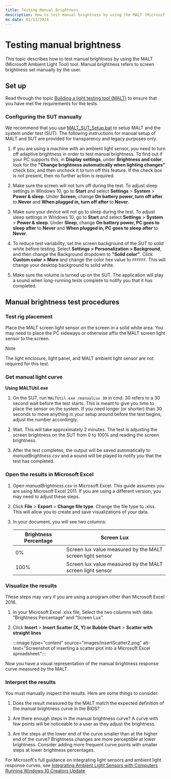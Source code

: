 ```yaml
---
title: Testing Manual Brightness
description: How to test manual brightness by using the MALT (Microsoft Ambient Light Tool) tool.
ms.date: 01/11/2024
---
```


# Testing manual brightness

This topic describes how to test manual brightness by using the MALT (Microsoft Ambient Light Tool) tool. Manual brightness refers to screen brightness set manually by the user.

## Set up

Read through the topic [Building a light testing tool (MALT)](testing-MALT-building-a-light-testing-tool.md) to ensure that you have met the requirements for the tests.

### Configuring the SUT manually

We recommend that you use [MALT_SUT_Setup.bat](https://github.com/Microsoft/busiotools/tree/master/sensors/Tools/MALT/Code/Scripts) to setup MALT and the system under test (SUT). The following instructions for manual setup of MALT and SUT are provided for transparency and legacy purposes only.

1. If you are using a machine with an ambient light sensor, you need to turn off adaptive brightness in order to test manual brightness. To find out if your PC supports this, in **Display settings**, under **Brightness and color**, look for the **"Change brightness automatically when lighting changes"** check box, and then uncheck it to turn off this feature. If the check box is not present, then no further action is required.

1. Make sure the screen will not turn off during the test. To adjust sleep settings in Windows 10, go to **Start** and select **Settings**  > **System** > **Power & sleep**. Under **Screen**, change **On battery power, turn off after** to **Never** and **When plugged in, turn off after** to **Never**.

1. Make sure your device will not go to sleep during the test. To adjust sleep settings in Windows 10, go to **Start** and select **Settings**  > **System** > **Power & sleep**. Under **Sleep**, change **On battery power, PC goes to sleep after** to **Never** and **When plugged in, PC goes to sleep after** to **Never**.

1. To reduce test variability, set the screen background of the SUT to solid white before testing. Select **Settings > Personalization > Background**, and then change the Background dropdown to **"Solid color"**. Click **Custom color > More** and change the color hex value to `FFFFFF`. This will change your desktop background to solid white.

1. Make sure the volume is turned up on the SUT. The application will play a sound when long-running tests complete to notify you that it has completed.

## Manual brightness test procedures

### Test rig placement

Place the MALT screen light sensor on the screen in a solid white area. You may need to place the PC sideways or otherwise affix the MALT screen light sensor to the screen.

> [!NOTE]
> The light enclosure, light panel, and MALT ambient light sensor are not required for this test.

### Get manual light curve

**Using MALTUtil.exe**

1. On the SUT, run `MALTUtil.exe /manualLux 30` in cmd. 30 refers to a 30 second wait before the test starts. This is meant to give you time to place the sensor on the system. If you need longer (or shorter) than 30 seconds to move anything in your setup around before the test begins, adjust the number accordingly.

1. Wait. This will take approximately 2 minutes. The test is adjusting the screen brightness on the SUT from 0 to 100% and reading the screen brightness.

1. After the test completes, the output will be saved automatically to *manualBrightness.csv* and a sound will be played to notify you that the test has completed.

### Open the results in Microsoft Excel

1. Open *manualBrightness.csv* in Microsoft Excel. This guide assumes you are using Microsoft Excel 2011. If you are using a different version, you may need to adjust these steps.

1. Click **File** > **Export** > **Change file type**. Change the file type to .xlsx. This will allow you to create and save visualizations of your data.

1. In your document, you will see two columns:

    | Brightness Percentage | Screen Lux |
    |----|-----|
    | 0%  | Screen lux value measured by the MALT screen light sensor |
    | 100%  | Screen lux value measured by the MALT screen light sensor |

### Visualize the results

These steps may vary if you are using a program other than Microsoft Excel 2016.

1. In your Microsoft Excel .xlsx file, Select the two columns with data: "Brightness Percentage" and "Screen Lux".

1. Click **Insert** > **Insert Scatter (X, Y) or Bubble Chart** > **Scatter with straight lines**

    :::image type="content" source="images/insertScatter2.png" alt-text="Screenshot of inserting a scatter plot into a Microsoft Excel spreadsheet.":::

Now you have a visual representation of the manual brightness response curve measured by the MALT.

### Interpret the results

You must manually inspect the results. Here are some things to consider:

1. Does the result measured by the MALT match the expected definition of the manual brightness curve in the BIOS?

1. Are there enough steps in the manual brightness curve? A curve with few points will be noticeable to a user as they adjust the brightness.

1. Are the steps at the lower end of the curve smaller than at the higher end of the curve? Brightness changes are more perceptible at lower brightness. Consider adding more frequent curve points with smaller steps at lower brightness percentages.

 For Microsoft's full guidance on integrating light sensors and ambient light response curves, see [Integrating Ambient Light Sensors with Computers Running Windows 10 Creators Update](/windows-hardware/design/whitepapers/integrating-ambient-light-sensors-with-computers-running-windows-10-creators-update)

